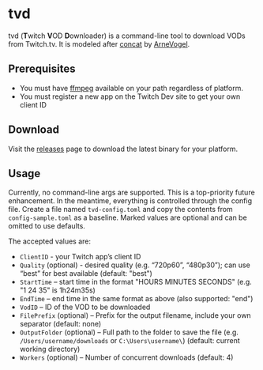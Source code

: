 # tvd

tvd (**T**witch **V**OD **D**ownloader) is a command-line tool to download VODs from Twitch.tv. It is modeled after [concat](https://github.com/ArneVogel/concat) by [ArneVogel](https://github.com/ArneVogel).

## Prerequisites

* You must have [ffmpeg](https://www.ffmpeg.org/) available on your path regardless of platform.
* You must register a new app on the Twitch Dev site to get your own client ID

## Download

Visit the [releases](/dbarbuzzi/tvd/releases) page to download the latest binary for your platform.

## Usage

Currently, no command-line args are supported. This is a top-priority future enhancement. In the meantime, everything is controlled through the config file. Create a file named `tvd-config.toml` and copy the contents from `config-sample.toml` as a baseline. Marked values are optional and can be omitted to use defaults.

The accepted values are:

* `ClientID` - your Twitch app’s client ID
* `Quality` (optional) - desired quality (e.g. “720p60”, “480p30”); can use “best” for best available (default: "best")
* `StartTime` – start time in the format "HOURS MINUTES SECONDS" (e.g. "1 24 35" is 1h24m35s)
* `EndTime` – end time in the same format as above (also supported: "end")
* `VodID` – ID of the VOD to be downloaded
* `FilePrefix` (optional) – Prefix for the output filename, include your own separator (default: none)
* `OutputFolder` (optional) – Full path to the folder to save the file (e.g. `/Users/username/downloads` or `C:\Users\username\`) (default: current working directory)
* `Workers` (optional) – Number of concurrent downloads (default: 4)
